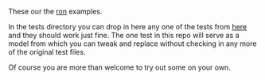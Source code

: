 
These our the
[ron](https://github.com/ron-rs/ron) examples.

In the tests directory you can drop in here any one
of the tests from 
[here](https://github.com/ron-rs/ron/tree/master/tests) 
and they should work just fine.
The one test in this repo will serve as a model from
which you can tweak and replace without checking in any
more of the original test files.

Of course you are more than welcome to try out some on your own.

